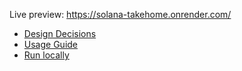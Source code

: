 Live preview: https://solana-takehome.onrender.com/

- [Design Decisions](./docs/design-decisions.md)
- [Usage Guide](./docs/usage.md)
- [Run locally](./docs/local.md)
